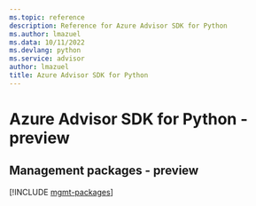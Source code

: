 ```yaml
---
ms.topic: reference
description: Reference for Azure Advisor SDK for Python
ms.author: lmazuel
ms.data: 10/11/2022
ms.devlang: python
ms.service: advisor
author: lmazuel
title: Azure Advisor SDK for Python
---
```

# Azure Advisor SDK for Python - preview

## Management packages - preview
[!INCLUDE [mgmt-packages](advisor-mgmt-index.md)]